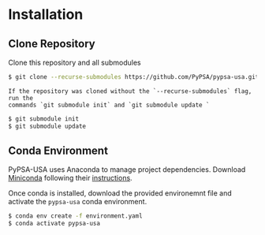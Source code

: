 # Installation

## Clone Repository 

Clone this repository and all submodules 

```bash 
$ git clone --recurse-submodules https://github.com/PyPSA/pypsa-usa.git
```

```{note}
If the repository was cloned without the `--recurse-submodules` flag, run the 
commands `git submodule init` and `git submodule update `
```

```bash
$ git submodule init
$ git submodule update 
```

## Conda Environment 

PyPSA-USA uses Anaconda to manage project dependencies. Download [Miniconda](https://docs.conda.io/en/latest/miniconda.html) 
following their 
[instructions](https://docs.conda.io/en/latest/miniconda.html). 

Once conda is installed, download the provided environemnt file and activate the `pypsa-usa` conda environment. 

```bash 
$ conda env create -f environment.yaml
$ conda activate pypsa-usa
```

